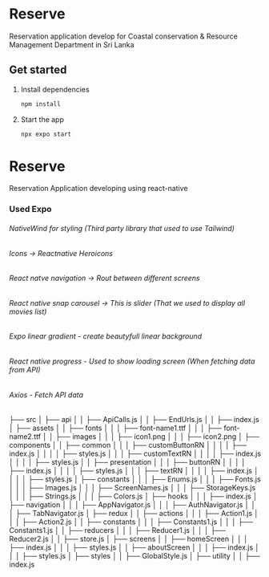 # Reserve

Reservation application develop for Coastal conservation & Resource Management Department in Sri Lanka

## Get started

1. Install dependencies

   ```bash
   npm install
   ```

2. Start the app

   ```bash
   npx expo start
   ```

# Reserve
Reservation Application developing using react-native

### Used Expo
###### NativeWind for styling (Third party library that used to use Tailwind)
###### Icons -> Reactnative Heroicons
###### React natve navigation -> Rout between different screens
###### React native snap carousel -> This is slider (That we used to display all movies list)
###### Expo linear gradient - create beautyfull linear background
###### React native progress - Used to show loading screen (When fetching data from API)
###### Axios - Fetch API data

├── src
│   ├── api
│   │  ├── ApiCalls.js
│   │  ├── EndUrls.js
│   │  ├── index.js
│   ├── assets
│   │  ├── fonts
│   │  │  ├── font-name1.ttf
│   │  │  ├── font-name2.ttf
│   │  ├── images
│   │  │  ├── icon1.png
│   │  │  ├── icon2.png
│   ├── components
│   │  ├── common
│   │  │  ├── customButtonRN
│   │  │  │  ├── index.js
│   │  │  │  ├── styles.js
│   │  │  ├── customTextRN
│   │  │  │  ├── index.js
│   │  │  │  ├── styles.js
│   │  ├── presentation
│   │  │  ├── buttonRN
│   │  │  │  ├── index.js
│   │  │  │  ├── styles.js
│   │  │  ├── textRN
│   │  │  │  ├── index.js
│   │  │  │  ├── styles.js
│   ├── constants
│   │  │  ├── Enums.js
│   │  │  ├── Fonts.js
│   │  │  ├── Images.js
│   │  │  ├── ScreenNames.js
│   │  │  ├── StorageKeys.js
│   │  │  ├── Strings.js
│   │  │  ├── Colors.js
│   ├── hooks
│   │  │  ├── index.js
│   ├── navigation
│   │  │  ├── AppNavigator.js
│   │  │  ├── AuthNavigator.js
│   │  │  ├── TabNavigator.js
│   ├── redux
│   │  ├── actions
│   │  │  ├── Action1.js
│   │  │  ├── Action2.js
│   │  ├── constants
│   │  │  ├── Constants1.js
│   │  │  ├── Constants1.js
│   │  ├── reducers
│   │  │  ├── Reducer1.js
│   │  │  ├── Reducer2.js
│   │  ├── store.js
│   ├── screens
│   │  ├── homeScreen
│   │  │  ├── index.js
│   │  │  ├── styles.js
│   │  ├── aboutScreen
│   │  │  ├── index.js
│   │  │  ├── styles.js
│   ├── styles
│   │  ├── GlobalStyle.js
│   ├── utility
│   │  ├── index.js